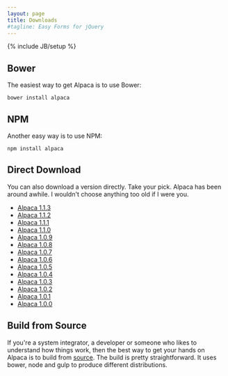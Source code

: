```yaml
---
layout: page
title: Downloads
#tagline: Easy Forms for jQuery
---
```

{% include JB/setup %}

## Bower
The easiest way to get Alpaca is to use Bower:
````
bower install alpaca
````

## NPM
Another easy way is to use NPM:
````
npm install alpaca
````

## Direct Download
You can also download a version directly.  Take your pick.  Alpaca has been around awhile.
I wouldn't choose anything too old if I were you.

<ul>
    <li>
        <a href="http://www.alpacajs.org/releases/1.1.3/index.html">Alpaca 1.1.3</a>
    </li>
    <li>
        <a href="http://www.alpacajs.org/releases/1.1.2/index.html">Alpaca 1.1.2</a>
    </li>
    <li>
        <a href="http://www.alpacajs.org/releases/1.1.1/index.html">Alpaca 1.1.1</a>
    </li>
    <li>
        <a href="http://www.alpacajs.org/releases/1.1.0/index.html">Alpaca 1.1.0</a>
    </li>
    <li>
        <a href="http://www.alpacajs.org/releases/1.0.9/index.html">Alpaca 1.0.9</a>
    </li>
    <li>
        <a href="http://www.alpacajs.org/releases/1.0.8/index.html">Alpaca 1.0.8</a>
    </li>
    <li>
        <a href="http://www.alpacajs.org/releases/1.0.7/index.html">Alpaca 1.0.7</a>
    </li>
    <li>
        <a href="http://www.alpacajs.org/releases/1.0.6/index.html">Alpaca 1.0.6</a>
    </li>
    <li>
        <a href="http://www.alpacajs.org/releases/1.0.5/index.html">Alpaca 1.0.5</a>
    </li>
    <li>
        <a href="http://www.alpacajs.org/releases/1.0.4/index.html">Alpaca 1.0.4</a>
    </li>
    <li>
        <a href="http://www.alpacajs.org/releases/1.0.3/index.html">Alpaca 1.0.3</a>
    </li>
    <li>
        <a href="http://www.alpacajs.org/releases/1.0.2/index.html">Alpaca 1.0.2</a>
    </li>
    <li>
        <a href="http://www.alpacajs.org/releases/1.0.1/index.html">Alpaca 1.0.1</a>
    </li>
    <li>
        <a href="http://www.alpacajs.org/releases/1.0.0/index.html">Alpaca 1.0.0</a>
    </li>
</ul>

## Build from Source
If you're a system integrator, a developer or someone who likes to understand how things work, then the best way to
get your hands on Alpaca is to build from <a href="source.html">source</a>.  The build is pretty straightforward.
It uses bower, node and gulp to produce different distributions.


